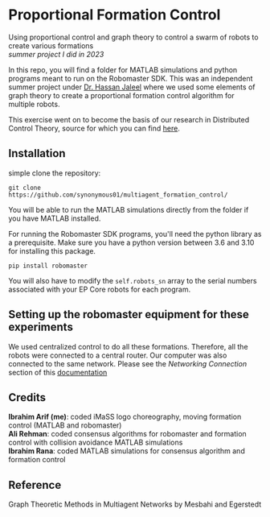 # Proportional Formation Control 
Using proportional control and graph theory to control a swarm of robots to create various formations  
_summer project I did in 2023_

In this repo, you will find a folder for MATLAB simulations and python programs meant to run on the Robomaster SDK. This was an independent summer project under [Dr. Hassan Jaleel](https://scholar.google.com/citations?user=T7kqUskAAAAJ&hl=en) where we used some elements of graph theory
to create a proportional formation control algorithm for multiple robots. 

This exercise went on to become the basis of our research in Distributed Control Theory, source for which you can find [here](https://github.com/synonymous01/multiagent_control).

## Installation

simple clone the repository:
```
git clone https://github.com/synonymous01/multiagent_formation_control/
```

You will be able to run the MATLAB simulations directly from the folder if you have MATLAB installed.

For running the Robomaster SDK programs, you'll need the python library as a prerequisite. Make sure you have a python version between 3.6 and 3.10 for installing this package.
```
pip install robomaster
```

You will also have to modify the `self.robots_sn` array to the serial numbers associated with your EP Core robots for each program. 

## Setting up the robomaster equipment for these experiments
We used centralized control to do all these formations. Therefore, all the robots were connected to a central router. Our computer was also connected to the same network.
Please see the *Networking Connection* section of this [documentation](https://robomaster-dev.readthedocs.io/en/latest/python_sdk/connection.html)

## Credits
**Ibrahim Arif (me)**: coded iMaSS logo choreography, moving formation control (MATLAB and robomaster)  
**Ali Rehman**: coded consensus algorithms for robomaster and formation control with collision avoidance MATLAB simulations  
**Ibrahim Rana**: coded MATLAB simulations for consensus algorithm and formation control  

## Reference
Graph Theoretic Methods in Multiagent Networks by Mesbahi and Egerstedt
